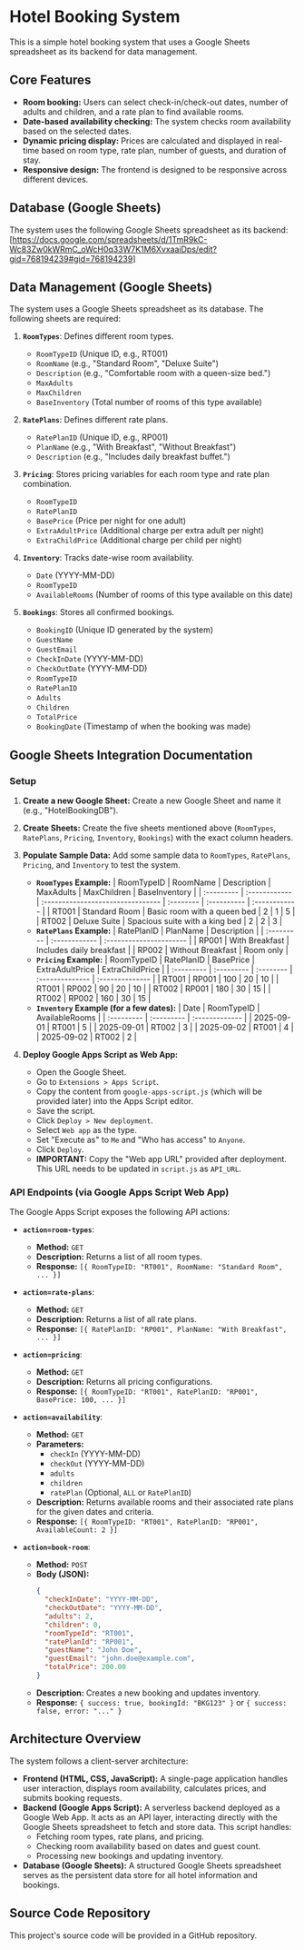 # Hotel Booking System

This is a simple hotel booking system that uses a Google Sheets spreadsheet as its backend for data management.

## Core Features

*   **Room booking:** Users can select check-in/check-out dates, number of adults and children, and a rate plan to find available rooms.
*   **Date-based availability checking:** The system checks room availability based on the selected dates.
*   **Dynamic pricing display:** Prices are calculated and displayed in real-time based on room type, rate plan, number of guests, and duration of stay.
*   **Responsive design:** The frontend is designed to be responsive across different devices.

## Database (Google Sheets)

The system uses the following Google Sheets spreadsheet as its backend:  
[https://docs.google.com/spreadsheets/d/1TmR9kC-Wc83Zw0kWRmC_oWcH0q33W7K1M6XvxaaiDps/edit?gid=768194239#gid=768194239]

## Data Management (Google Sheets)

The system uses a Google Sheets spreadsheet as its database. The following sheets are required:

1.  **`RoomTypes`**: Defines different room types.
    *   `RoomTypeID` (Unique ID, e.g., RT001)
    *   `RoomName` (e.g., "Standard Room", "Deluxe Suite")
    *   `Description` (e.g., "Comfortable room with a queen-size bed.")
    *   `MaxAdults`
    *   `MaxChildren`
    *   `BaseInventory` (Total number of rooms of this type available)

2.  **`RatePlans`**: Defines different rate plans.
    *   `RatePlanID` (Unique ID, e.g., RP001)
    *   `PlanName` (e.g., "With Breakfast", "Without Breakfast")
    *   `Description` (e.g., "Includes daily breakfast buffet.")

3.  **`Pricing`**: Stores pricing variables for each room type and rate plan combination.
    *   `RoomTypeID`
    *   `RatePlanID`
    *   `BasePrice` (Price per night for one adult)
    *   `ExtraAdultPrice` (Additional charge per extra adult per night)
    *   `ExtraChildPrice` (Additional charge per child per night)

4.  **`Inventory`**: Tracks date-wise room availability.
    *   `Date` (YYYY-MM-DD)
    *   `RoomTypeID`
    *   `AvailableRooms` (Number of rooms of this type available on this date)

5.  **`Bookings`**: Stores all confirmed bookings.
    *   `BookingID` (Unique ID generated by the system)
    *   `GuestName`
    *   `GuestEmail`
    *   `CheckInDate` (YYYY-MM-DD)
    *   `CheckOutDate` (YYYY-MM-DD)
    *   `RoomTypeID`
    *   `RatePlanID`
    *   `Adults`
    *   `Children`
    *   `TotalPrice`
    *   `BookingDate` (Timestamp of when the booking was made)

## Google Sheets Integration Documentation

### Setup

1.  **Create a new Google Sheet:** Create a new Google Sheet and name it (e.g., "HotelBookingDB").
2.  **Create Sheets:** Create the five sheets mentioned above (`RoomTypes`, `RatePlans`, `Pricing`, `Inventory`, `Bookings`) with the exact column headers.
3.  **Populate Sample Data:** Add some sample data to `RoomTypes`, `RatePlans`, `Pricing`, and `Inventory` to test the system.
    *   **`RoomTypes` Example:**
        | RoomTypeID | RoomName      | Description                       | MaxAdults | MaxChildren | BaseInventory |
        | :--------- | :------------ | :-------------------------------- | :-------- | :---------- | :------------ |
        | RT001      | Standard Room | Basic room with a queen bed       | 2         | 1           | 5             |
        | RT002      | Deluxe Suite  | Spacious suite with a king bed    | 2         | 2           | 3             |
    *   **`RatePlans` Example:**
        | RatePlanID | PlanName      | Description             |
        | :--------- | :------------ | :---------------------- |
        | RP001      | With Breakfast | Includes daily breakfast |
        | RP002      | Without Breakfast | Room only             |
    *   **`Pricing` Example:**
        | RoomTypeID | RatePlanID | BasePrice | ExtraAdultPrice | ExtraChildPrice |
        | :--------- | :--------- | :-------- | :-------------- | :-------------- |
        | RT001      | RP001      | 100       | 20              | 10              |
        | RT001      | RP002      | 90        | 20              | 10              |
        | RT002      | RP001      | 180       | 30              | 15              |
        | RT002      | RP002      | 160       | 30              | 15              |
    *   **`Inventory` Example (for a few dates):**
        | Date       | RoomTypeID | AvailableRooms |
        | :--------- | :--------- | :------------- |
        | 2025-09-01 | RT001      | 5              |
        | 2025-09-01 | RT002      | 3              |
        | 2025-09-02 | RT001      | 4              |
        | 2025-09-02 | RT002      | 2              |

4.  **Deploy Google Apps Script as Web App:**
    *   Open the Google Sheet.
    *   Go to `Extensions > Apps Script`.
    *   Copy the content from `google-apps-script.js` (which will be provided later) into the Apps Script editor.
    *   Save the script.
    *   Click `Deploy > New deployment`.
    *   Select `Web app` as the type.
    *   Set "Execute as" to `Me` and "Who has access" to `Anyone`.
    *   Click `Deploy`.
    *   **IMPORTANT:** Copy the "Web app URL" provided after deployment. This URL needs to be updated in `script.js` as `API_URL`.

### API Endpoints (via Google Apps Script Web App)

The Google Apps Script exposes the following API actions:

*   **`action=room-types`**:
    *   **Method:** `GET`
    *   **Description:** Returns a list of all room types.
    *   **Response:** `[{ RoomTypeID: "RT001", RoomName: "Standard Room", ... }]`

*   **`action=rate-plans`**:
    *   **Method:** `GET`
    *   **Description:** Returns a list of all rate plans.
    *   **Response:** `[{ RatePlanID: "RP001", PlanName: "With Breakfast", ... }]`

*   **`action=pricing`**:
    *   **Method:** `GET`
    *   **Description:** Returns all pricing configurations.
    *   **Response:** `[{ RoomTypeID: "RT001", RatePlanID: "RP001", BasePrice: 100, ... }]`

*   **`action=availability`**:
    *   **Method:** `GET`
    *   **Parameters:**
        *   `checkIn` (YYYY-MM-DD)
        *   `checkOut` (YYYY-MM-DD)
        *   `adults`
        *   `children`
        *   `ratePlan` (Optional, `ALL` or `RatePlanID`)
    *   **Description:** Returns available rooms and their associated rate plans for the given dates and criteria.
    *   **Response:** `[{ RoomTypeID: "RT001", RatePlanID: "RP001", AvailableCount: 2 }]`

*   **`action=book-room`**:
    *   **Method:** `POST`
    *   **Body (JSON):**
        ```json
        {
          "checkInDate": "YYYY-MM-DD",
          "checkOutDate": "YYYY-MM-DD",
          "adults": 2,
          "children": 0,
          "roomTypeId": "RT001",
          "ratePlanId": "RP001",
          "guestName": "John Doe",
          "guestEmail": "john.doe@example.com",
          "totalPrice": 200.00
        }
        ```
    *   **Description:** Creates a new booking and updates inventory.
    *   **Response:** `{ success: true, bookingId: "BKG123" }` or `{ success: false, error: "..." }`

## Architecture Overview

The system follows a client-server architecture:

*   **Frontend (HTML, CSS, JavaScript):** A single-page application handles user interaction, displays room availability, calculates prices, and submits booking requests.
*   **Backend (Google Apps Script):** A serverless backend deployed as a Google Web App. It acts as an API layer, interacting directly with the Google Sheets spreadsheet to fetch and store data. This script handles:
    *   Fetching room types, rate plans, and pricing.
    *   Checking room availability based on dates and guest count.
    *   Processing new bookings and updating inventory.
*   **Database (Google Sheets):** A structured Google Sheets spreadsheet serves as the persistent data store for all hotel information and bookings.


## Source Code Repository

This project's source code will be provided in a GitHub repository.




